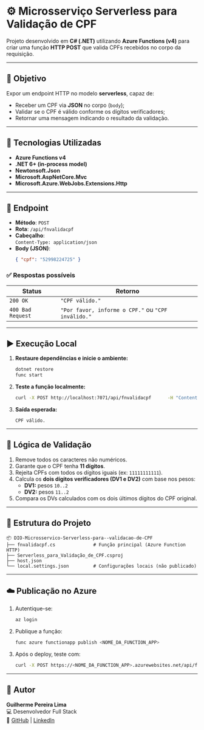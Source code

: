 # ⚙️ Microsserviço Serverless para Validação de CPF

Projeto desenvolvido em **C# (.NET)** utilizando **Azure Functions (v4)** para criar uma função **HTTP POST** que valida CPFs recebidos no corpo da requisição.

---

## 🎯 Objetivo

Expor um endpoint HTTP no modelo **serverless**, capaz de:

- Receber um CPF via **JSON** no corpo (`body`);
- Validar se o CPF é válido conforme os dígitos verificadores;
- Retornar uma mensagem indicando o resultado da validação.

---

## 🧩 Tecnologias Utilizadas

- **Azure Functions v4**
- **.NET 6+ (in-process model)**
- **Newtonsoft.Json**
- **Microsoft.AspNetCore.Mvc**
- **Microsoft.Azure.WebJobs.Extensions.Http**

---

## 🔌 Endpoint

- **Método**: `POST`
- **Rota**: `/api/fnvalidacpf`
- **Cabeçalho**:  
  `Content-Type: application/json`
- **Body (JSON)**:
  ```json
  { "cpf": "52998224725" }
  ```

### ✅ Respostas possíveis

| Status | Retorno |
|--------|----------|
| `200 OK` | `"CPF válido."` |
| `400 Bad Request` | `"Por favor, informe o CPF."` ou `"CPF inválido."` |

---

## ▶️ Execução Local

1. **Restaure dependências e inicie o ambiente:**
   ```bash
   dotnet restore
   func start
   ```

2. **Teste a função localmente:**
   ```bash
   curl -X POST http://localhost:7071/api/fnvalidacpf      -H "Content-Type: application/json"      -d "{ \"cpf\": \"52998224725\" }"
   ```

3. **Saída esperada:**
   ```
   CPF válido.
   ```

---

## 🧮 Lógica de Validação

1. Remove todos os caracteres não numéricos.  
2. Garante que o CPF tenha **11 dígitos**.  
3. Rejeita CPFs com todos os dígitos iguais (ex: `11111111111`).  
4. Calcula os **dois dígitos verificadores (DV1 e DV2)** com base nos pesos:
   - **DV1:** pesos `10..2`
   - **DV2:** pesos `11..2`
5. Compara os DVs calculados com os dois últimos dígitos do CPF original.

---

## 🧱 Estrutura do Projeto

```
📦 DIO-Microsservico-Serverless-para--validacao-de-CPF
├── fnvalidacpf.cs              # Função principal (Azure Function HTTP)
├── Serverless_para_Validação_de_CPF.csproj
├── host.json
└── local.settings.json         # Configurações locais (não publicado)
```

---

## ☁️ Publicação no Azure

1. Autentique-se:
   ```bash
   az login
   ```

2. Publique a função:
   ```bash
   func azure functionapp publish <NOME_DA_FUNCTION_APP>
   ```

3. Após o deploy, teste com:
   ```bash
   curl -X POST https://<NOME_DA_FUNCTION_APP>.azurewebsites.net/api/fnvalidacpf      -H "Content-Type: application/json"      -d "{ \"cpf\": \"52998224725\" }"
   ```

---

## 📜 Autor

**Guilherme Pereira Lima**  
💻 Desenvolvedor Full Stack  
🔗 [GitHub](https://github.com/guilhermepl) | [LinkedIn](https://www.linkedin.com/in/guilherme-lima1602/)
